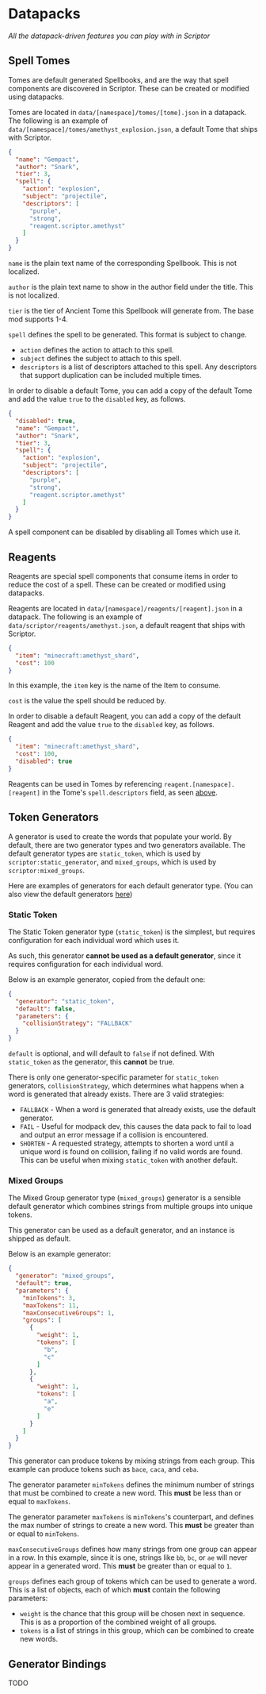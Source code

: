 # Datapacks
*All the datapack-driven features you can play with in Scriptor*

## Spell Tomes

Tomes are default generated Spellbooks, and are the way that spell
components are discovered in Scriptor.
These can be created or modified using datapacks.

Tomes are located in `data/[namespace]/tomes/[tome].json` in a 
datapack.
The following is an example of 
`data/[namespace]/tomes/amethyst_explosion.json`, a default Tome 
that ships with Scriptor.

```json
{
  "name": "Gempact",
  "author": "Snark",
  "tier": 3,
  "spell": {
    "action": "explosion",
    "subject": "projectile",
    "descriptors": [
      "purple",
      "strong",
      "reagent.scriptor.amethyst"
    ]
  }
}
```

`name` is the plain text name of the corresponding Spellbook. 
This is not localized.

`author` is the plain text name to show in the author field under
the title. 
This is not localized.

`tier` is the tier of Ancient Tome this Spellbook will generate from.
The base mod supports 1-4.

`spell` defines the spell to be generated. 
This format is subject to change.

* `action` defines the action to attach to this spell.
* `subject` defines the subject to attach to this spell.
* `descriptors` is a list of descriptors attached to this spell. 
    Any descriptors that support duplication can be included 
    multiple times.

In order to disable a default Tome, you can add a copy of the
default Tome and add the value `true` to the `disabled` key,
as follows.

```json
{
  "disabled": true,
  "name": "Gempact",
  "author": "Snark",
  "tier": 3,
  "spell": {
    "action": "explosion",
    "subject": "projectile",
    "descriptors": [
      "purple",
      "strong",
      "reagent.scriptor.amethyst"
    ]
  }
}
```

A spell component can be disabled by disabling all Tomes which use
it.

## Reagents

Reagents are special spell components that consume items in order to 
reduce the cost of a spell. 
These can be created or modified using datapacks.

Reagents are located in `data/[namespace]/reagents/[reagent].json` in a 
datapack.
The following is an example of `data/scriptor/reagents/amethyst.json`, a 
default reagent that ships with Scriptor.

```json
{
  "item": "minecraft:amethyst_shard",
  "cost": 100
}
```

In this example, the `item` key is the name of the Item to consume.

`cost` is the value the spell should be reduced by.

In order to disable a default Reagent, you can add a copy of the 
default Reagent and add the value `true` to the `disabled` key, 
as follows.

```json
{
  "item": "minecraft:amethyst_shard",
  "cost": 100,
  "disabled": true
}
```

Reagents can be used in Tomes by referencing `reagent.[namespace].[reagent]`
in the Tome's `spell.descriptors` field, as seen [above](#spell-tomes).

## Token Generators

A generator is used to create the words that populate your world.
By default, there are two generator types and two generators available. 
The default generator types are `static_token`, which is used by `scriptor:static_generator`, 
and `mixed_groups`, which is used by `scriptor:mixed_groups`.

Here are examples of generators for each default generator type.
(You can also view the default generators 
[here](../../common/src/main/resources/data/scriptor/scriptor/generators))

### Static Token

The Static Token generator type (`static_token`) is the simplest, 
but requires configuration for each individual word which uses it.

As such, this generator **cannot be used as a default generator**,
since it requires configuration for each individual word. 

Below is an example generator, copied from the default one:

```json
{
  "generator": "static_token",
  "default": false,
  "parameters": {
    "collisionStrategy": "FALLBACK"
  }
}
```

`default` is optional, and will default to `false` if not defined.
With `static_token` as the generator, this **cannot** be true.

There is only one generator-specific parameter for `static_token`
generators, `collisionStrategy`, which determines what happens when
a word is generated that already exists.
There are 3 valid strategies:

* `FALLBACK` - When a word is generated that already exists,
use the default generator.
* `FAIL` - Useful for modpack dev, this causes the data pack to 
fail to load and output an error message if a collision is encountered.
* `SHORTEN` - A requested strategy, attempts to shorten a word until
a unique word is found on collision, failing if no valid words are found.
This can be useful when mixing `static_token` with another default.

### Mixed Groups

The Mixed Group generator type (`mixed_groups`) generator is a 
sensible default generator which combines strings from multiple
groups into unique tokens.

This generator can be used as a default generator, and an instance
is shipped as default.

Below is an example generator:

```json
{
  "generator": "mixed_groups",
  "default": true,
  "parameters": {
    "minTokens": 3,
    "maxTokens": 11,
    "maxConsecutiveGroups": 1,
    "groups": [
      {
        "weight": 1,
        "tokens": [
          "b",
          "c"
        ]
      },
      {
        "weight": 1,
        "tokens": [
          "a",
          "e"
        ]
      }
    ]
  }
}
```

This generator can produce tokens by mixing strings from each group.
This example can produce tokens such as `bace`, `caca`, and `ceba`.

The generator parameter `minTokens` defines the minimum number of 
strings that must be combined to create a new word.
This **must** be less than or equal to `maxTokens`.

The generator parameter `maxTokens` is `minTokens`'s counterpart,
and defines the max number of strings to create a new word.
This **must** be greater than or equal to `minTokens`.

`maxConsecutiveGroups` defines how many strings from one group
can appear in a row. 
In this example, since it is one, strings like `bb`, `bc`, or `ae`
will never appear in a generated word.
This **must** be greater than or equal to `1`.

`groups` defines each group of tokens which can be used to generate
a word. 
This is a list of objects, each of which **must** contain the 
following parameters:

* `weight` is the chance that this group will be chosen next in
sequence. 
This is as a proportion of the combined weight of all groups.
* `tokens` is a list of strings in this group, which can be 
combined to create new words.

## Generator Bindings

TODO